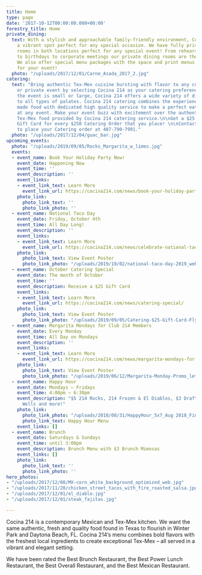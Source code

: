```yaml
---
title: Home
type: page
date: '2017-10-12T00:00:00.000+00:00'
forestry_title: Home
private_dining:
  text: With a stylish and approachable family-friendly environment, Cocina 214 is
    a vibrant spot perfect for any special occasion. We have fully private dining
    rooms in both locations perfect for any special event! From rehearsal dinners
    to birthdays to corporate meetings our private dining rooms are the perfect space.
    We also offer special menu packages with the space and print menus exclusively
    for your event!
  photo: "/uploads/2017/12/01/Carne_Asada_2017_2.jpg"
catering:
  text: "Bring authentic Tex-Mex cuisine bursting with flavor to any corporate, wedding
    or private event by selecting Cocina 214 as your catering preference. Whether
    the event is small or large, Cocina 214 offers a wide variety of dishes that caters
    to all types of palates. Cocina 214 catering combines the experience of freshly
    made food with dedicated high quality service to make a perfect eating experience
    at any event. Make your event buzz with excitement over the authentic and deliciousness
    Tex-Mex food provided by Cocina 214 catering service.\n\nGet a $25 Cocina 214
    Gift Card for every $250 Catering Order that you place! \n\nContact Miguel A.
    to place your Catering order at 407-790-7991."
  photo: "/uploads/2017/12/04/guac_bar.jpg"
upcoming_events:
  photo: "/uploads/2019/09/05/Rocks_Margarita_w_limes.jpg"
  events:
  - event_name: Book Your Holiday Party Now!
    event_date: Happening Now
    event_time: ''
    event_description: ''
    event_links:
    - event_link_text: Learn More
      event_link_url: https://cocina214.com/news/book-your-holiday-party-now/
    photo_link:
      photo_link_text: ''
      photo_link_photo: ''
  - event_name: National Taco Day
    event_date: Friday, October 4th
    event_time: All Day Long!
    event_description: ''
    event_links:
    - event_link_text: Learn More
      event_link_url: https://cocina214.com/news/celebrate-national-taco-on-friday-october-4-2019/
    photo_link:
      photo_link_text: View Event Poster
      photo_link_photo: "/uploads/2019/10/02/national-taco-day-2019_web.jpg"
  - event_name: October Catering Special
    event_date: The month of October
    event_time: ''
    event_description: Receive a $25 Gift Card
    event_links:
    - event_link_text: Learn More
      event_link_url: https://cocina214.com/news/catering-special/
    photo_link:
      photo_link_text: View Event Poster
      photo_link_photo: "/uploads/2019/09/05/Catering-$25-Gift-Card-Flyer_Aug-2019.jpg"
  - event_name: Margarita Mondays for Club 214 Members
    event_date: Every Monday
    event_time: All Day on Mondays
    event_description: ''
    event_links:
    - event_link_text: Learn More
      event_link_url: https://cocina214.com/news/margarita-mondays-for-club-214-members/
    photo_link:
      photo_link_text: View Event Poster
      photo_link_photo: "/uploads/2019/06/12/Margarita-Monday-Promo_letter.jpg"
  - event_name: Happy Hour
    event_date: Mondays – Fridays
    event_time: 4:00pm – 6:30pm
    event_description: "$5 214 Rocks, 214 Frozen & El Diablos, $3 Draft Beers, $5
      Wells and more!"
    photo_link:
      photo_link_photo: "/uploads/2018/08/31/HappyHour_5x7_Aug 2018_Final-2.pdf"
      photo_link_text: Happy Hour Menu
    event_links: []
  - event_name: Brunch
    event_date: Saturdays & Sundays
    event_time: until 3:00pm
    event_description: Brunch Menu with $3 Brunch Mimosas
    event_links: []
    photo_link:
      photo_link_text: ''
      photo_link_photo: ''
hero_photos:
- "/uploads/2017/12/08/MX-corn_white_background_optimized_web.jpg"
- "/uploads/2017/11/20/chicken_street_tacos_with_fire_roasted_salsa.jpg"
- "/uploads/2017/12/01/el_diablo.jpg"
- "/uploads/2017/12/01/steak_fajitas.jpg"

---
```

Cocina 214 is a contemporary Mexican and Tex-Mex kitchen. We want the same authentic, fresh and quality food found in Texas to flourish in Winter Park and Daytona Beach, FL. Cocina 214’s menu combines bold flavors with the freshest local ingredients to create exceptional Tex-Mex – all served in a vibrant and elegant setting. 

We have been rated the Best Brunch Restaurant, the Best Power Lunch Restaurant, the Best Overall Restaurant, and the Best Mexican Restaurant.